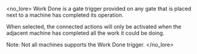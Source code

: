 <no_lore>
Work Done is a gate trigger provided on any gate that is placed next to a machine has completed its operation.

When selected, the connected actions will only be activated when the adjacent machine has completed all the work it could be doing.

Note: Not all machines supports the Work Done trigger. 
</no_lore>